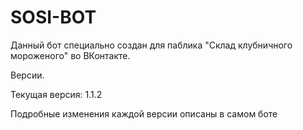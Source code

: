 # SOSI-BOT
Данный бот специально создан для паблика "Склад клубничного мороженого" во ВКонтакте.

Версии.

Текущая версия: 1.1.2

Подробные изменения каждой версии описаны в самом боте
